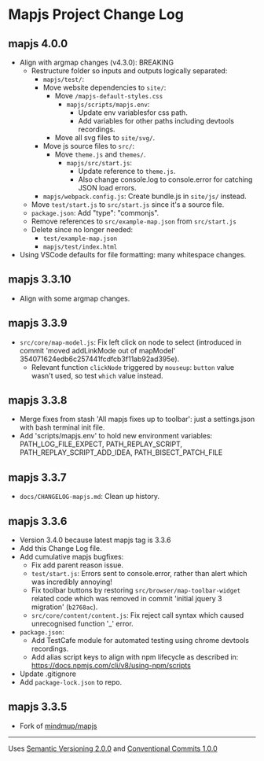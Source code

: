 # Mapjs Project Change Log

## mapjs 4.0.0

- Align with argmap changes (v4.3.0): BREAKING
  - Restructure folder so inputs and outputs logically separated:
    - `mapjs/test/`:
    - Move website dependencies to `site/`:
      - Move `/mapjs-default-styles.css`
        - `mapjs/scripts/mapjs.env`:
          - Update env variablesfor css path.
          - Add variables for other paths including devtools recordings.
      - Move all svg files to `site/svg/`.
    - Move js source files to `src/`:
      - Move `theme.js` and `themes/`.
        - `mapjs/src/start.js`:
          - Update reference to `theme.js`.
          - Also change console.log to console.error for catching JSON load errors.
    - `mapjs/webpack.config.js`: Create bundle.js in `site/js/` instead.
  - Move `test/start.js` to `src/start.js` since it's a source file.
  - `package.json`: Add  "type": "commonjs".
  - Remove references to `src/example-map.json` from `src/start.js`
  - Delete since no longer needed:
    - `test/example-map.json`
    - `mapjs/test/index.html`
- Using VSCode defaults for file formatting: many whitespace changes.

## mapjs 3.3.10

- Align with some argmap changes.

## mapjs 3.3.9

- `src/core/map-model.js`: Fix left click on node to select (introduced in commit 'moved addLinkMode out of mapModel' 354071624edb6c257441fcdfcb3f11ab92ad395e).
  - Relevant function `clickNode` triggered by `mouseup`: `button` value wasn't used, so test `which` value instead.

## mapjs 3.3.8

- Merge fixes from stash 'All mapjs fixes up to toolbar': just a settings.json with bash terminal init file.
- Add 'scripts/mapjs.env' to hold new environment variables: PATH_LOG_FILE_EXPECT, PATH_REPLAY_SCRIPT, PATH_REPLAY_SCRIPT_ADD_IDEA, PATH_BISECT_PATCH_FILE

## mapjs 3.3.7

- `docs/CHANGELOG-mapjs.md`: Clean up history.

## mapjs 3.3.6

- Version 3.4.0 because latest mapjs tag is 3.3.6
- Add this Change Log file.
- Add cumulative mapjs bugfixes:
  - Fix add parent reason issue.
  - `test/start.js`: Errors sent to console.error, rather than alert which was incredibly annoying!
  - Fix toolbar buttons by restoring `src/browser/map-toolbar-widget` related code which was removed in commit 'initial jquery 3 migration' (`b2768ac`).
  - `src/core/content/content.js`: Fix reject call syntax which caused unrecognised function '_' error.
- `package.json`:
  - Add TestCafe module for automated testing using chrome devtools recordings.
  - Add alias script keys to align with npm lifecycle as described in: <https://docs.npmjs.com/cli/v8/using-npm/scripts>
- Update .gitignore
- Add `package-lock.json` to repo.

## mapjs 3.3.5

- Fork of [mindmup/mapjs](https://github.com/mindmup/mapjs)

----------------

Uses [Semantic Versioning 2.0.0](https://semver.org/) and [Conventional Commits 1.0.0](https://www.conventionalcommits.org/en/v1.0.0/)

